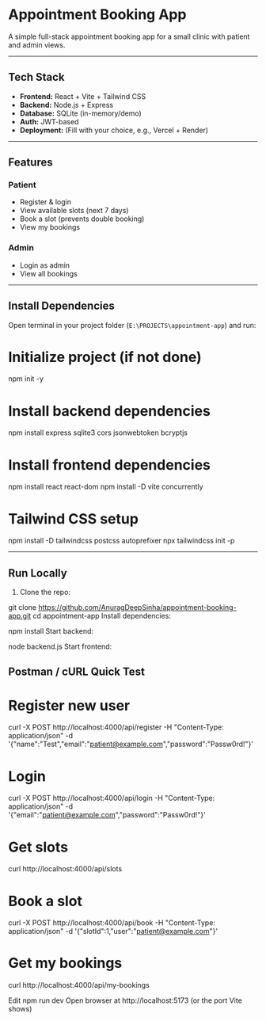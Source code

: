 # Appointment Booking App

A simple full-stack appointment booking app for a small clinic with patient and admin views.

---

## Tech Stack

- **Frontend:** React + Vite + Tailwind CSS
- **Backend:** Node.js + Express
- **Database:** SQLite (in-memory/demo)
- **Auth:** JWT-based
- **Deployment:** (Fill with your choice, e.g., Vercel + Render)

---

## Features

### Patient
- Register & login
- View available slots (next 7 days)
- Book a slot (prevents double booking)
- View my bookings

### Admin
- Login as admin
- View all bookings

---

## Install Dependencies

Open terminal in your project folder (`E:\PROJECTS\appointment-app`) and run:

# Initialize project (if not done)
npm init -y

# Install backend dependencies
npm install express sqlite3 cors jsonwebtoken bcryptjs

# Install frontend dependencies
npm install react react-dom
npm install -D vite concurrently

# Tailwind CSS setup
npm install -D tailwindcss postcss autoprefixer
npx tailwindcss init -p

---

## Run Locally

1. Clone the repo:

git clone https://github.com/AnuragDeepSinha/appointment-booking-app.git
cd appointment-app
Install dependencies:


npm install
Start backend:


node backend.js
Start frontend:


## Postman / cURL Quick Test

# Register new user
curl -X POST http://localhost:4000/api/register -H "Content-Type: application/json" -d '{"name":"Test","email":"patient@example.com","password":"Passw0rd!"}'

# Login
curl -X POST http://localhost:4000/api/login -H "Content-Type: application/json" -d '{"email":"patient@example.com","password":"Passw0rd!"}'

# Get slots
curl http://localhost:4000/api/slots

# Book a slot
curl -X POST http://localhost:4000/api/book -H "Content-Type: application/json" -d '{"slotId":1,"user":"patient@example.com"}'

# Get my bookings
curl http://localhost:4000/api/my-bookings

Edit
npm run dev
Open browser at http://localhost:5173 (or the port Vite shows)
